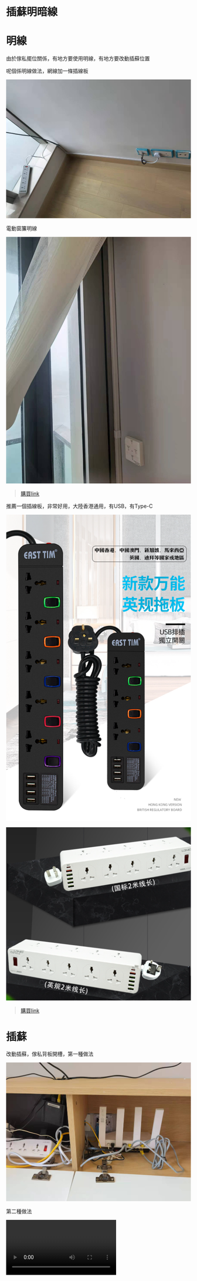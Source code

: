# 插蘇明暗線

# 明線

由於傢私擺位關係，有地方要使用明線，有地方要改動插蘇位置

呢個係明線做法，網線加一條插線板

![](../images/panel/1.png)

電動窗簾明線

![](../images/panel/2.png)

> [購買link](https://item.taobao.com/item.htm?spm=a1z09.2.0.0.51e02e8dSaS7nj&id=621546804819&_u=n155thb243f)

推薦一個插線板，非常好用，大陸香港通用，有USB，有Type-C

![](../images/tools/5-1.png)

![](../images/tools/5-2.png)

> [購買link](https://item.taobao.com/item.htm?spm=a1z09.2.0.0.51e02e8dSaS7nj&id=619765307505&_u=n155thba3cc)

# 插蘇

改動插蘇，傢私背板開槽，第一種做法

![](../images/panel/4.png)

第二種做法

<video src="https://sigmaxy.github.io/decoration/images/panel/3.mp4" controls="controls"></video>



